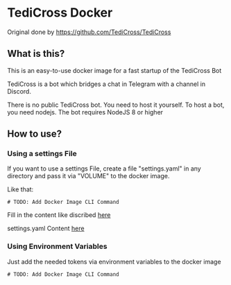 # TediCross Docker
Original done by https://github.com/TediCross/TediCross 

## What is this?
This is an easy-to-use docker image for a fast startup of the TediCross Bot

TediCross is a bot which bridges a chat in Telegram with a channel in Discord.

There is no public TediCross bot. You need to host it yourself. To host a bot, you need nodejs. The bot requires NodeJS 8 or higher

## How to use?
### Using a settings File
If you want to use a settings File, create a file "settings.yaml" in any directory and pass it via "VOLUME" to the docker image.

Like that:
```
# TODO: Add Docker Image CLI Command
```

Fill in the content like discribed [here](https://github.com/TediCross/TediCross#step-by-step-installation)

settings.yaml Content [here](https://github.com/TediCross/TediCross/blob/master/example.settings.yaml)

### Using Environment Variables
Just add the needed tokens via environment variables to the docker image
```
# TODO: Add Docker Image CLI Command
```